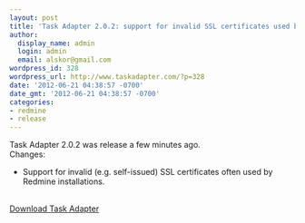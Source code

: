 ```yaml
---
layout: post
title: 'Task Adapter 2.0.2: support for invalid SSL certificates used by Redmine servers'
author:
  display_name: admin
  login: admin
  email: alskor@gmail.com
wordpress_id: 328
wordpress_url: http://www.taskadapter.com/?p=328
date: '2012-06-21 04:38:57 -0700'
date_gmt: '2012-06-21 04:38:57 -0700'
categories:
- redmine
- release
---
```

<p>Task Adapter 2.0.2 was release a few minutes ago.<br />
Changes:</p>
<ul>
<li>Support for invalid (e.g. self-issued) SSL certificates often used by Redmine installations.<br />
</ul><br />
<a href="/download">Download Task Adapter</a></p>
